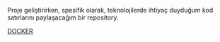 Proje geliştirirken, spesifik olarak, teknolojilerde ihtiyaç duyduğum kod satırlarını paylaşacağım bir repository.

[DOCKER](**https://github.com/yigitcanolmez/should-know/blob/main/Docker.md**)
